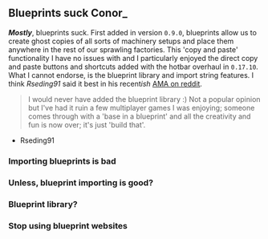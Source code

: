 ## Blueprints suck <author>Conor_</author>

***Mostly***, blueprints suck. First added in version `0.9.0`, blueprints allow us to create ghost copies of all sorts of machinery setups and place them anywhere in the rest of our sprawling factories. This 'copy and paste' functionality I have no issues with and I particularly enjoyed the direct copy and paste buttons and shortcuts added with the hotbar overhaul in `0.17.10`. What I cannot endorse, is the blueprint library and import string features. I think *Rseding91* said it best in his recent*ish* [AMA on reddit](https://www.reddit.com/r/factorio/comments/in5d3i/developer_technicaloriented_ama/g45ay4e?utm_source=share&utm_medium=web2x&context=3).

> I would never have added the blueprint library :) Not a popular opinion but I've had it ruin a few multiplayer games I was enjoying; someone comes through with a 'base in a blueprint' and all the creativity and fun is now over; it's just 'build that'.
- Rseding91

### Importing blueprints is bad



### Unless, blueprint importing is good?

### Blueprint library?

### Stop using blueprint websites


